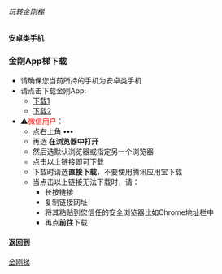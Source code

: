 ###### 玩转金刚梯
#### 安卓类手机
### 金刚App梯下载

- 请确保您当前所持的手机为安卓类手机
- 请点击下载金刚App:
  - [下载1](https://github.com/a2zitpro/client/releases/download/latest/app-prod-release.apk)
  - [下载2](https://bitbucket.org/kk64/public/downloads/app-prod-release.apk)
- ⚠️<font color="red">微信用户</font>：
  - 点右上角 <strong> ••• </strong>
  - 再选<strong> 在浏览器中打开 </strong>
  - 然后选默认浏览器或指定另一个浏览器
  - 点击以上链接即可下载
  - 下载时请选<strong>直接下载</strong>，不要使用腾讯应用宝下载
  - 当点击以上链接无法下载时，请：
    - 长按链接
    - 复制链接网址
    - 将其粘贴到您信任的安全浏览器比如Chrome地址栏中
    - 再点<strong>前往</strong>下载

#### 返回到
[金刚梯](https://github.com/a2zitpro/web/blob/master/LadderFree/A.md)
